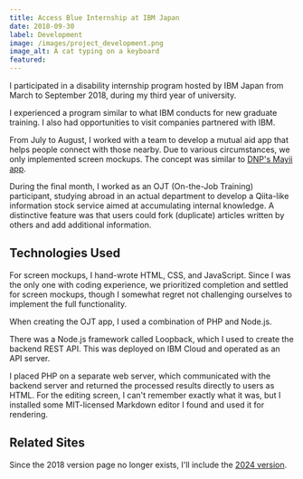 ```yaml
---
title: Access Blue Internship at IBM Japan
date: 2018-09-30
label: Development
image: /images/project_development.png
image_alt: A cat typing on a keyboard
featured:
---
```


I participated in a disability internship program hosted by IBM Japan from March to September 2018, during my third year of university.

I experienced a program similar to what IBM conducts for new graduate training. I also had opportunities to visit companies partnered with IBM.

From July to August, I worked with a team to develop a mutual aid app that helps people connect with those nearby. Due to various circumstances, we only implemented screen mockups. The concept was similar to [DNP's Mayii app](https://mayii.jp/).

During the final month, I worked as an OJT (On-the-Job Training) participant, studying abroad in an actual department to develop a Qiita-like information stock service aimed at accumulating internal knowledge. A distinctive feature was that users could fork (duplicate) articles written by others and add additional information.

## Technologies Used

For screen mockups, I hand-wrote HTML, CSS, and JavaScript. Since I was the only one with coding experience, we prioritized completion and settled for screen mockups, though I somewhat regret not challenging ourselves to implement the full functionality.

When creating the OJT app, I used a combination of PHP and Node.js.

There was a Node.js framework called Loopback, which I used to create the backend REST API. This was deployed on IBM Cloud and operated as an API server.

I placed PHP on a separate web server, which communicated with the backend server and returned the processed results directly to users as HTML. For the editing screen, I can't remember exactly what it was, but I installed some MIT-licensed Markdown editor I found and used it for rendering.

## Related Sites

Since the 2018 version page no longer exists, I'll include the [2024 version](https://www.ibm.com/downloads/cas/ODQLEXEM).